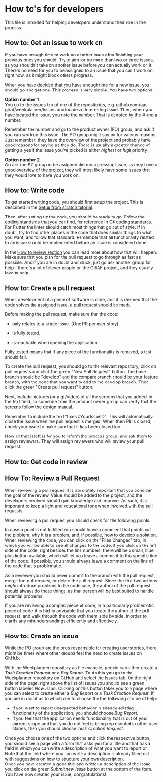 # How to's for developers
This file is intended for helping developers understand their role in the process.

## How to: Get an issue to work on
If you have enough time to work on another issue after finishing your previous ones you should.
Try to aim for no more than two or three issues, as you shouldn't take on another issue before you can actually work on it.
There's no need for you to be assigned to an issue that you can't work on right now, as it might block others progress.

When you have decided that you have enough time for a new issue, you should go and get one.
This process is very simple.
You have two options:

**Option number 1**  
You go to the issues tab of one of the repositories, e.g. github.com/aau-giraf/weekplanner/issues and locate an interesting issue.
Then, when you have located the issue, you note the number.
That is denoted by the # and a number.

Remember the number and go to the product owner (PO) group, and ask if you can work on this issue.
The PO group might say no for various reasons.
Just remember: they have the overview of the project and probably have good reasons for saying as they do.
There is usually a greater chance of getting a yes if the issue you've picked is either *highest* or *high* priority.

**Option number 2**  
Go ask the PO group to be assigned the most pressing issue, as they have a good overview of the project, they will most likely have some issues that they would love to have you work on.

## How to: Write code
To get started writing code, you should first setup the project.
This is described in the [Setup from scratch tutorial](./tutorials/setup_tutorial/setup_from_scratch.md).

Then, after setting up the code, you should be ready to go.
Follow the coding standards that you can find, for reference in [C# coding standards](coding_standard.md).
For Flutter the linter should catch most things that go out of style.
If in doubt, try to find other places in the code that does similar things to what you want, and follow that standard.
Remember that all functionality related to an issue should be implemented before an issue is considered done.

In the [How to review section](#how-to-review-a-pull-request) you can read more about how that will happen.
Make sure that you plan for the pull request to go through as fast as possible.
And if you are in doubt and stuck, just go ask another group for help - there's a lot of clever people on the GIRAF project, and they usually love to help.

## How to: Create a pull request
When development of a piece of software is done, and it is deemed that
the code solves the assigned issue, a pull request should be made.

Before making the pull request, make sure that the code:

  - only relates to a single issue. (One PR per user story)

  - is fully tested.

  - is reachable when opening the application.

Fully tested means that if any piece of the functionality is removed, a
test should fail.

To create the pull request, you should go to the relevant repository, click on pull requests and click the
green "New Pull Request" button. The base branch should be "develop" and
the compare branch should be your feature branch, with the code that you
want to add to the develop branch. Then click the green "Create pull
request" button.

Next, include pictures (or a gif/video) of all the screens that you added, in the text field, so someone from the product owner group can verify that the
screens follow the design manual.

Remember to include the text "fixes \#YourIssueID". This will
automatically close the issue when the pull request is merged.
When then PR is closed, check your issue to make sure that it has been closed too.

Now all that is left is for you to inform the process group, and ask
them to assign reviewers. They will assign reviewers who will review
your pull request.

## How to: Get code in review

## How To: Review a Pull Request
When reviewing a pull request it is absolutely important that you consider the goal of the review: Value should be added to the project, and the developers involved should gain knowledge and improve.
As such, it is important to keep a light and educational tone when involved with the pull requests.

When reviewing a pull request you should check for the following points:

In case a point is not fulfilled you should leave a comment that points out the problem, why it is a problem, and, if possible, how to develop a solution. When reviewing the code, you can click on the "Files Changed" tab, in which you will be able to see all changes to the code. If you click on the left side of the code, right besides the line numbers, there will be a small, blue plus button available, which will let you leave a comment to this specific line of the code. If possible, you should always leave a comment on the line of the code that is problematic.

As a reviewer you should never commit to the branch with the pull request, merge the pull request, or delete the pull request. Since the first two actions *might* introduce problems to the codebase, the author of the pull request should always do these things, as that person will be best suited to handle potential problems.

If you are reviewing a complex piece of code, or a particularly problematic piece of code, it is highly advisable that you locate the author of the pull request, and walk through the code with them, side by side, in order to clarify any misunderstandings efficiently and effectively.

## How to: Create an issue
While the PO group are the ones responsible for creating user stories, there might be times where other groups feel the need to create issues on GitHub.

With the Weekplanner repository as the example, people can either create a *Task Creation Request* or a *Bug Report*. To do this you go to the Weekplanner repository on GitHub and select the Issues tab. On the right side of the page, right above the list of issues you should see a green button labeled *New issue*. Clicking on this button takes you to a page where you can select to create either a *Bug Report* or a *Task Creation Request*. If you are in doubt as to which one to choose the the following can be of help:

* If you want to report unexpected behavior in already existing functionality of the application, you should choose *Bug Report*.
* If you feel that the application needs functionality that is out of your current scope and that you do not feel is being represented in other user stories, then you should choose *Task Creation Request*.

Once you choose one of the two options and click the respective button, you should see a page with a form that asks you for a title and that has a field in which you can write a description of what you want to report on.<br>
Note that the field where you can write a description is already filled out with suggestions on how to structure your own description.<br>
Once you have created a good title and written a description of the issue you click on the green *Submit new issue* button at the bottom of the form. 
You have now created your issue, congratulations!